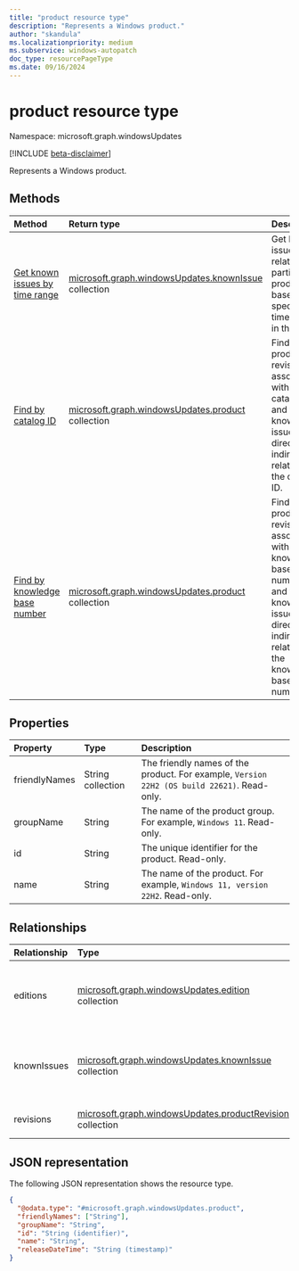 ```yaml
---
title: "product resource type"
description: "Represents a Windows product."
author: "skandula"
ms.localizationpriority: medium
ms.subservice: windows-autopatch
doc_type: resourcePageType
ms.date: 09/16/2024
---
```


# product resource type

Namespace: microsoft.graph.windowsUpdates

[!INCLUDE [beta-disclaimer](../../includes/beta-disclaimer.md)]

Represents a Windows product.

## Methods

|Method|Return type|Description|
|:---|:---|:---|
|[Get known issues by time range](../api/windowsupdates-product-getknownissuesbytimerange.md)|[microsoft.graph.windowsUpdates.knownIssue](../resources/windowsupdates-knownissue.md) collection|Get known issues related to a particular product based on a specified timeframe in the past.|
|[Find by catalog ID](../api/windowsupdates-product-findbycatalogid.md)|[microsoft.graph.windowsUpdates.product](../resources/windowsupdates-product.md) collection|Find the product revisions associated with a catalog ID and the known issues directly or indirectly related to the catalog ID.|
|[Find by knowledge base number](../api/windowsupdates-product-findbykbnumber.md)|[microsoft.graph.windowsUpdates.product](../resources/windowsupdates-product.md) collection|Find the product revisions associated with a knowledge base number and the known issues directly or indirectly related to the knowledge base number.|

## Properties

|Property|Type|Description|
|:---|:---|:---|
|friendlyNames|String collection|The friendly names of the product. For example, `Version 22H2 (OS build 22621)`. Read-only.|
|groupName|String|The name of the product group. For example, `Windows 11`. Read-only.|
|id|String|The unique identifier for the product. Read-only.|
|name|String|The name of the product. For example, `Windows 11, version 22H2`. Read-only.|

## Relationships

|Relationship|Type|Description|
|:---|:---|:---|
|editions|[microsoft.graph.windowsUpdates.edition](../resources/windowsupdates-edition.md) collection| Represents an edition of a particular Windows product. |
|knownIssues|[microsoft.graph.windowsUpdates.knownIssue](../resources/windowsupdates-knownissue.md) collection| Represents a known issue related to a Windows product. |
|revisions|[microsoft.graph.windowsUpdates.productRevision](../resources/windowsupdates-productrevision.md) collection|Represents a product revision.|

## JSON representation
The following JSON representation shows the resource type.
<!-- {
  "blockType": "resource",
  "keyProperty": "id",
  "@odata.type": "microsoft.graph.windowsUpdates.product",
  "openType": false
}
-->
``` json
{
  "@odata.type": "#microsoft.graph.windowsUpdates.product",
  "friendlyNames": ["String"],
  "groupName": "String",
  "id": "String (identifier)",
  "name": "String",
  "releaseDateTime": "String (timestamp)"
}
```
